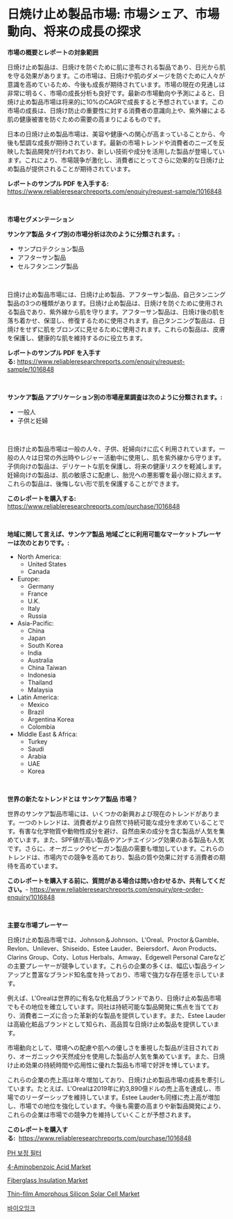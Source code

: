 <p><h1>日焼け止め製品市場: 市場シェア、市場動向、将来の成長の探求</h1></p><p><strong>市場の概要とレポートの対象範囲</strong></p>
<p><p>日焼け止め製品は、日焼けを防ぐために肌に塗布される製品であり、日光から肌を守る効果があります。この市場は、日焼けや肌のダメージを防ぐために人々が意識を高めているため、今後も成長が期待されています。市場の現在の見通しは非常に明るく、市場の成長分析も良好です。最新の市場動向や予測によると、日焼け止め製品市場は将来的に10%のCAGRで成長すると予想されています。この市場の成長は、日焼け防止の重要性に対する消費者の意識向上や、紫外線による肌の健康被害を防ぐための需要の高まりによるものです。</p><p>日本の日焼け止め製品市場は、美容や健康への関心が高まっていることから、今後も堅調な成長が期待されています。最新の市場トレンドや消費者のニーズを反映した製品開発が行われており、新しい技術や成分を活用した製品が登場しています。これにより、市場競争が激化し、消費者にとってさらに効果的な日焼け止め製品が提供されることが期待されています。</p></p>
<p><strong>レポートのサンプル PDF を入手する:</strong> <a href="https://www.reliableresearchreports.com/enquiry/request-sample/1016848">https://www.reliableresearchreports.com/enquiry/request-sample/1016848</a></p>
<p>&nbsp;</p>
<p><strong>市場セグメンテーション</strong></p>
<p><strong>サンケア製品 タイプ別の市場分析は次のように分類されます。:</strong></p>
<p><ul><li>サンプロテクション製品</li><li>アフターサン製品</li><li>セルフタンニング製品</li></ul></p>
<p>&nbsp;</p>
<p><p>日焼け止め製品市場には、日焼け止め製品、アフターサン製品、自己タンニング製品の3つの種類があります。日焼け止め製品は、日焼けを防ぐために使用される製品であり、紫外線から肌を守ります。アフターサン製品は、日焼け後の肌を落ち着かせ、保湿し、修復するために使用されます。自己タンニング製品は、日焼けをせずに肌をブロンズに見せるために使用されます。これらの製品は、皮膚を保護し、健康的な肌を維持するのに役立ちます。</p></p>
<p><strong>レポートのサンプル PDF を入手する:</strong>&nbsp;<a href="https://www.reliableresearchreports.com/enquiry/request-sample/1016848">https://www.reliableresearchreports.com/enquiry/request-sample/1016848</a></p>
<p>&nbsp;</p>
<p><strong> サンケア製品 アプリケーション別の市場産業調査は次のように分類されます。:</strong></p>
<p><ul><li>一般人</li><li>子供と妊婦</li></ul></p>
<p>&nbsp;</p>
<p><p>日焼け止め製品市場は一般の人々、子供、妊婦向けに広く利用されています。一般の人々は日常の外出時やレジャー活動中に使用し、肌を紫外線から守ります。子供向けの製品は、デリケートな肌を保護し、将来の健康リスクを軽減します。妊婦向けの製品は、肌の敏感さに配慮し、胎児への悪影響を最小限に抑えます。これらの製品は、後悔しない形で肌を保護することができます。</p></p>
<p><strong>このレポートを購入する:</strong>&nbsp; <a href="https://www.reliableresearchreports.com/purchase/1016848">https://www.reliableresearchreports.com/purchase/1016848</a></p>
<p>&nbsp;</p>
<p><strong>地域に関して言えば、サンケア製品 地域ごとに利用可能なマーケットプレーヤーは次のとおりです。:</strong></p>
<p><ul>
    <li>
        North America:
        <ul>
            <li>United States</li>
            <li>Canada</li>
        </ul>
    </li>
    <li>
        Europe:
        <ul>
            <li>Germany</li>
            <li>France</li>
            <li>U.K.</li>
            <li>Italy</li>
            <li>Russia</li>
        </ul>
    </li>
    <li>
        Asia-Pacific:
        <ul>
            <li>China</li>
            <li>Japan</li>
            <li>South Korea</li>
            <li>India</li>
            <li>Australia</li>
            <li>China Taiwan</li>
            <li>Indonesia</li>
            <li>Thailand</li>
            <li>Malaysia</li>
        </ul>
    </li>
    <li>
        Latin America:
        <ul>
            <li>Mexico</li>
            <li>Brazil</li>
            <li>Argentina Korea</li>
            <li>Colombia</li>
        </ul>
    </li>
    <li>
        Middle East & Africa:
        <ul>
            <li>Turkey</li>
            <li>Saudi</li>
            <li>Arabia</li>
            <li>UAE</li>
            <li>Korea</li>
        </ul>
    </li>
    </ul></p>
<p>&nbsp;</p>
<p><strong>世界の新たなトレンドとは サンケア製品 市場？</strong></p>
<p><p>世界のサンケア製品市場には、いくつかの新興および現在のトレンドがあります。一つのトレンドは、消費者がより自然で持続可能な成分を求めていることです。有害な化学物質や動物性成分を避け、自然由来の成分を含む製品が人気を集めています。また、SPF値が高い製品やアンチエイジング効果のある製品も人気です。さらに、オーガニックやビーガン製品の需要も増加しています。これらのトレンドは、市場内での競争を高めており、製品の質や効果に対する消費者の期待を高めています。</p></p>
<p><strong>このレポートを購入する前に、質問がある場合は問い合わせるか、共有してください。</strong>- <a href="https://www.reliableresearchreports.com/enquiry/pre-order-enquiry/1016848">https://www.reliableresearchreports.com/enquiry/pre-order-enquiry/1016848</a></p>
<p>&nbsp;</p>
<p><strong>主要な市場プレーヤー</strong></p>
<p><p>日焼け止め製品市場では、Johnson＆Johnson、L'Oreal、Proctor＆Gamble、Revlon、Unilever、Shiseido、Estee Lauder、Beiersdorf、Avon Products、Clarins Group、Coty、Lotus Herbals、Amway、Edgewell Personal Careなどの主要プレーヤーが競争しています。これらの企業の多くは、幅広い製品ラインアップと豊富なブランド知名度を持っており、市場で強力な存在感を示しています。</p><p>例えば、L'Orealは世界的に有名な化粧品ブランドであり、日焼け止め製品市場でもその地位を確立しています。同社は持続可能な製品開発に焦点を当てており、消費者ニーズに合った革新的な製品を提供しています。また、Estee Lauderは高級化粧品ブランドとして知られ、高品質な日焼け止め製品を提供しています。</p><p>市場動向として、環境への配慮や肌への優しさを重視した製品が注目されており、オーガニックや天然成分を使用した製品が人気を集めています。また、日焼け止め効果の持続時間や応用性に優れた製品も市場で好評を博しています。</p><p>これらの企業の売上高は年々増加しており、日焼け止め製品市場の成長を牽引しています。たとえば、L'Orealは2019年に約3,890億ドルの売上高を達成し、市場でのリーダーシップを維持しています。Estee Lauderも同様に売上高が増加し、市場での地位を強化しています。今後も需要の高まりや新製品開発により、これらの企業は市場での競争力を維持していくことが予想されます。</p></p>
<p><strong>このレポートを購入する:</strong>&nbsp;&nbsp;<a href="https://www.reliableresearchreports.com/purchase/1016848">https://www.reliableresearchreports.com/purchase/1016848</a></p>
<p><p><a href="https://github.com/lzrvbyqzftro57/Market-Research-Report-List-1/blob/main/1367797189586.md">PH 보정 필터</a></p><p><a href="https://issuu.com/reportprime-2/docs/4-aminobenzoic-acid-market-size-2030.pptx">4-Aminobenzoic Acid Market</a></p><p><a href="https://github.com/RoccoManning/Market-Research-Report-List-3/blob/main/fiberglass-insulation-market.md">Fiberglass Insulation Market</a></p><p><a href="https://view.publitas.com/reportprime-1/global-thin-film-amorphous-silicon-solar-cell-market-by-types-applications-and-major-players-with-regional-growth-rate-analysis-and-development-situation-from-2024-to-2031-da6kp79q_lrg/">Thin-film Amorphous Silicon Solar Cell Market</a></p><p><a href="https://medium.com/@boydsmitham726/%EB%B0%94%EC%9D%B4%EC%98%A4%EC%9E%89%ED%81%AC-%EC%8B%9C%EC%9E%A5-%EA%B7%9C%EB%AA%A8%EB%8A%94-%EA%B8%80%EB%A1%9C%EB%B2%8C-%EC%82%B0%EC%97%85%EC%97%90%EC%84%9C-%EC%B5%9C%EC%83%81%EC%9D%98-%EB%A7%88%EC%BC%80%ED%8C%85-%EC%B1%84%EB%84%90%EC%9D%84-%EB%B3%B4%EC%97%AC%EC%A4%8D%EB%8B%88%EB%8B%A4-3492d52f8212">바이오잉크</a></p></p>